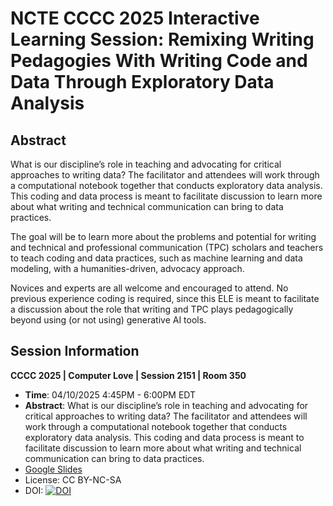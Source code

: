# NCTE CCCC 2025 Interactive Learning Session: Remixing Writing Pedagogies With Writing Code and Data Through Exploratory Data Analysis

## Abstract

What is our discipline’s role in teaching and advocating for critical approaches to writing data? The facilitator and attendees will work through a computational notebook together that conducts exploratory data analysis. This coding and data process is meant to facilitate discussion to learn more about what writing and technical communication can bring to data practices.

The goal will be to learn more about the problems and potential for writing and technical and professional communication (TPC) scholars and teachers to teach coding and data practices, such as machine learning and data modeling, with a humanities-driven, advocacy approach.

Novices and experts are all welcome and encouraged to attend. No previous experience coding is required, since this ELE is meant to facilitate a discussion about the role that writing and TPC plays pedagogically beyond using (or not using) generative AI tools.

## Session Information

**CCCC 2025 | Computer Love | Session 2151 | Room 350**

- **Time**: 04/10/2025 4:45PM - 6:00PM EDT
- **Abstract**: What is our discipline’s role in teaching and advocating for critical approaches to writing data? The facilitator and attendees will work through a computational notebook together that conducts exploratory data analysis. This coding and data process is meant to facilitate discussion to learn more about what writing and technical communication can bring to data practices.
- [Google Slides](https://docs.google.com/presentation/d/12-__kN5FD6JKRd7bovFplPfexBmnuCj9/edit?usp=sharing&ouid=106375923921921850595&rtpof=true&sd=true)
- License: CC BY-NC-SA
- DOI: [![DOI](https://zenodo.org/badge/962807649.svg)](https://doi.org/10.5281/zenodo.15177209)
